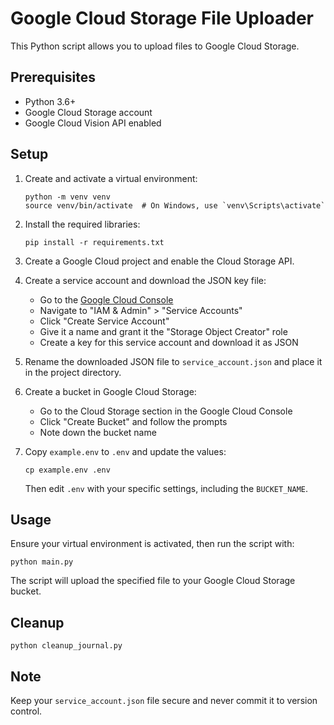 # Google Cloud Storage File Uploader

This Python script allows you to upload files to Google Cloud Storage.

## Prerequisites

- Python 3.6+
- Google Cloud Storage account
- Google Cloud Vision API enabled

## Setup

1. Create and activate a virtual environment:
   ```
   python -m venv venv
   source venv/bin/activate  # On Windows, use `venv\Scripts\activate`
   ```

2. Install the required libraries:
   ```
   pip install -r requirements.txt
   ```

3. Create a Google Cloud project and enable the Cloud Storage API.

4. Create a service account and download the JSON key file:
   - Go to the [Google Cloud Console](https://console.cloud.google.com/)
   - Navigate to "IAM & Admin" > "Service Accounts"
   - Click "Create Service Account"
   - Give it a name and grant it the "Storage Object Creator" role
   - Create a key for this service account and download it as JSON

5. Rename the downloaded JSON file to `service_account.json` and place it in the project directory.

6. Create a bucket in Google Cloud Storage:
   - Go to the Cloud Storage section in the Google Cloud Console
   - Click "Create Bucket" and follow the prompts
   - Note down the bucket name

7. Copy `example.env` to `.env` and update the values:
   ```
   cp example.env .env
   ```
   Then edit `.env` with your specific settings, including the `BUCKET_NAME`.

## Usage

Ensure your virtual environment is activated, then run the script with:

```
python main.py
```

The script will upload the specified file to your Google Cloud Storage bucket.

## Cleanup

```
python cleanup_journal.py
```

## Note

Keep your `service_account.json` file secure and never commit it to version control.
